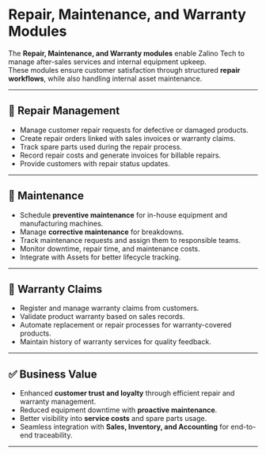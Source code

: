 # Repair, Maintenance, and Warranty Modules

The **Repair, Maintenance, and Warranty modules** enable Zalino Tech to manage after-sales services and internal equipment upkeep.  
These modules ensure customer satisfaction through structured **repair workflows**, while also handling internal asset maintenance.  

---

## 🔹 Repair Management
- Manage customer repair requests for defective or damaged products.  
- Create repair orders linked with sales invoices or warranty claims.  
- Track spare parts used during the repair process.  
- Record repair costs and generate invoices for billable repairs.  
- Provide customers with repair status updates.  

---

## 🔹 Maintenance
- Schedule **preventive maintenance** for in-house equipment and manufacturing machines.  
- Manage **corrective maintenance** for breakdowns.  
- Track maintenance requests and assign them to responsible teams.  
- Monitor downtime, repair time, and maintenance costs.  
- Integrate with Assets for better lifecycle tracking.  

---

## 🔹 Warranty Claims
- Register and manage warranty claims from customers.  
- Validate product warranty based on sales records.  
- Automate replacement or repair processes for warranty-covered products.  
- Maintain history of warranty services for quality feedback.  

---

## ✅ Business Value
- Enhanced **customer trust and loyalty** through efficient repair and warranty management.  
- Reduced equipment downtime with **proactive maintenance**.  
- Better visibility into **service costs** and spare parts usage.  
- Seamless integration with **Sales, Inventory, and Accounting** for end-to-end traceability.  

---
